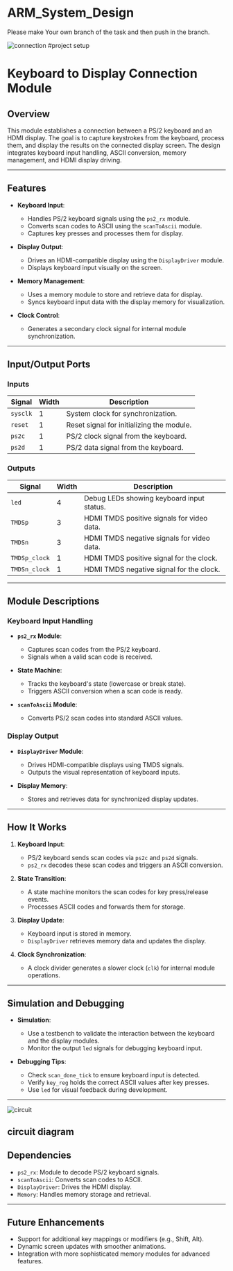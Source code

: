 # ARM_System_Design
Please make Your own branch of the task and then push in the branch. 

![connection](https://github.com/user-attachments/assets/6be56bcf-9025-44cf-a467-78981fed3ab1)
#project setup

# Keyboard to Display Connection Module

## Overview
This module establishes a connection between a PS/2 keyboard and an HDMI display. The goal is to capture keystrokes from the keyboard, process them, and display the results on the connected display screen. The design integrates keyboard input handling, ASCII conversion, memory management, and HDMI display driving.

---

## Features
- **Keyboard Input**:
  - Handles PS/2 keyboard signals using the `ps2_rx` module.
  - Converts scan codes to ASCII using the `scanToAscii` module.
  - Captures key presses and processes them for display.

- **Display Output**:
  - Drives an HDMI-compatible display using the `DisplayDriver` module.
  - Displays keyboard input visually on the screen.

- **Memory Management**:
  - Uses a memory module to store and retrieve data for display.
  - Syncs keyboard input data with the display memory for visualization.

- **Clock Control**:
  - Generates a secondary clock signal for internal module synchronization.

---

## Input/Output Ports

### Inputs
| Signal   | Width | Description                                |
|----------|-------|--------------------------------------------|
| `sysclk` | 1     | System clock for synchronization.          |
| `reset`  | 1     | Reset signal for initializing the module.  |
| `ps2c`   | 1     | PS/2 clock signal from the keyboard.       |
| `ps2d`   | 1     | PS/2 data signal from the keyboard.        |

### Outputs
| Signal         | Width | Description                                       |
|----------------|-------|---------------------------------------------------|
| `led`          | 4     | Debug LEDs showing keyboard input status.         |
| `TMDSp`        | 3     | HDMI TMDS positive signals for video data.        |
| `TMDSn`        | 3     | HDMI TMDS negative signals for video data.        |
| `TMDSp_clock`  | 1     | HDMI TMDS positive signal for the clock.          |
| `TMDSn_clock`  | 1     | HDMI TMDS negative signal for the clock.          |

---

## Module Descriptions

### Keyboard Input Handling
- **`ps2_rx` Module**:
  - Captures scan codes from the PS/2 keyboard.
  - Signals when a valid scan code is received.

- **State Machine**:
  - Tracks the keyboard's state (lowercase or break state).
  - Triggers ASCII conversion when a scan code is ready.

- **`scanToAscii` Module**:
  - Converts PS/2 scan codes into standard ASCII values.

### Display Output
- **`DisplayDriver` Module**:
  - Drives HDMI-compatible displays using TMDS signals.
  - Outputs the visual representation of keyboard inputs.

- **Display Memory**:
  - Stores and retrieves data for synchronized display updates.

---

## How It Works
1. **Keyboard Input**:
   - PS/2 keyboard sends scan codes via `ps2c` and `ps2d` signals.
   - `ps2_rx` decodes these scan codes and triggers an ASCII conversion.

2. **State Transition**:
   - A state machine monitors the scan codes for key press/release events.
   - Processes ASCII codes and forwards them for storage.

3. **Display Update**:
   - Keyboard input is stored in memory.
   - `DisplayDriver` retrieves memory data and updates the display.

4. **Clock Synchronization**:
   - A clock divider generates a slower clock (`clk`) for internal module operations.

---

## Simulation and Debugging
- **Simulation**:
  - Use a testbench to validate the interaction between the keyboard and the display modules.
  - Monitor the output `led` signals for debugging keyboard input.

- **Debugging Tips**:
  - Check `scan_done_tick` to ensure keyboard input is detected.
  - Verify `key_reg` holds the correct ASCII values after key presses.
  - Use `led` for visual feedback during development.

---
![circuit](https://github.com/user-attachments/assets/3afddbe6-c663-4c42-a1b1-ab63e3ed5803)
## circuit diagram

## Dependencies
- `ps2_rx`: Module to decode PS/2 keyboard signals.
- `scanToAscii`: Converts scan codes to ASCII.
- `DisplayDriver`: Drives the HDMI display.
- `Memory`: Handles memory storage and retrieval.

---

## Future Enhancements
- Support for additional key mappings or modifiers (e.g., Shift, Alt).
- Dynamic screen updates with smoother animations.
- Integration with more sophisticated memory modules for advanced features.

